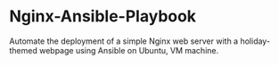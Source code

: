 # Nginx-Ansible-Playbook
Automate the deployment of a simple Nginx web server with a holiday-themed webpage using Ansible on Ubuntu, VM machine.
